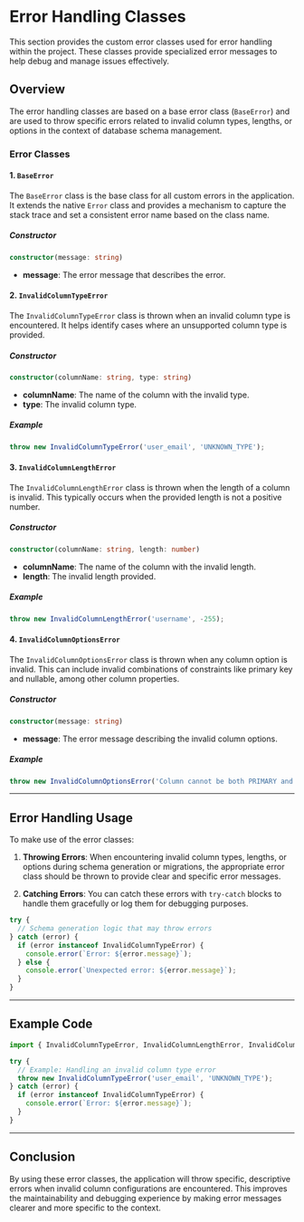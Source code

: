 
# Error Handling Classes

This section provides the custom error classes used for error handling within the project. These classes provide specialized error messages to help debug and manage issues effectively.

## Overview

The error handling classes are based on a base error class (`BaseError`) and are used to throw specific errors related to invalid column types, lengths, or options in the context of database schema management.

### Error Classes

#### 1. `BaseError`

The `BaseError` class is the base class for all custom errors in the application. It extends the native `Error` class and provides a mechanism to capture the stack trace and set a consistent error name based on the class name.

##### Constructor

```typescript
constructor(message: string)
```

- **message**: The error message that describes the error.

#### 2. `InvalidColumnTypeError`

The `InvalidColumnTypeError` class is thrown when an invalid column type is encountered. It helps identify cases where an unsupported column type is provided.

##### Constructor

```typescript
constructor(columnName: string, type: string)
```

- **columnName**: The name of the column with the invalid type.
- **type**: The invalid column type.

##### Example

```typescript
throw new InvalidColumnTypeError('user_email', 'UNKNOWN_TYPE');
```

#### 3. `InvalidColumnLengthError`

The `InvalidColumnLengthError` class is thrown when the length of a column is invalid. This typically occurs when the provided length is not a positive number.

##### Constructor

```typescript
constructor(columnName: string, length: number)
```

- **columnName**: The name of the column with the invalid length.
- **length**: The invalid length provided.

##### Example

```typescript
throw new InvalidColumnLengthError('username', -255);
```

#### 4. `InvalidColumnOptionsError`

The `InvalidColumnOptionsError` class is thrown when any column option is invalid. This can include invalid combinations of constraints like primary key and nullable, among other column properties.

##### Constructor

```typescript
constructor(message: string)
```

- **message**: The error message describing the invalid column options.

##### Example

```typescript
throw new InvalidColumnOptionsError('Column cannot be both PRIMARY and NULLABLE');
```

---

## Error Handling Usage

To make use of the error classes:

1. **Throwing Errors**: 
   When encountering invalid column types, lengths, or options during schema generation or migrations, the appropriate error class should be thrown to provide clear and specific error messages.

2. **Catching Errors**: 
   You can catch these errors with `try-catch` blocks to handle them gracefully or log them for debugging purposes.

```typescript
try {
  // Schema generation logic that may throw errors
} catch (error) {
  if (error instanceof InvalidColumnTypeError) {
    console.error(`Error: ${error.message}`);
  } else {
    console.error(`Unexpected error: ${error.message}`);
  }
}
```

---

## Example Code

```typescript
import { InvalidColumnTypeError, InvalidColumnLengthError, InvalidColumnOptionsError } from './errors';

try {
  // Example: Handling an invalid column type error
  throw new InvalidColumnTypeError('user_email', 'UNKNOWN_TYPE');
} catch (error) {
  if (error instanceof InvalidColumnTypeError) {
    console.error(`Error: ${error.message}`);
  }
}
```

---

## Conclusion

By using these error classes, the application will throw specific, descriptive errors when invalid column configurations are encountered. This improves the maintainability and debugging experience by making error messages clearer and more specific to the context.
